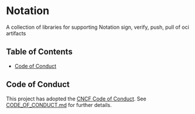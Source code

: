 # Notation
A collection of libraries for supporting Notation sign, verify, push, pull of oci artifacts

## Table of Contents
- [Code of Conduct](#code-of-conduct)


## Code of Conduct

This project has adopted the [CNCF Code of Conduct](https://github.com/cncf/foundation/blob/master/code-of-conduct.md). See [CODE_OF_CONDUCT.md](CODE_OF_CONDUCT.md) for further details.

